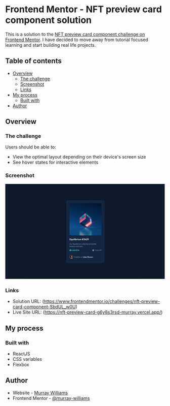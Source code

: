 # Frontend Mentor - NFT preview card component solution

This is a solution to the [NFT preview card component challenge on Frontend Mentor](https://www.frontendmentor.io/challenges/nft-preview-card-component-SbdUL_w0U). I have decided to move away from tutorial focused learning and start building real life projects.

## Table of contents

- [Overview](#overview)
  - [The challenge](#the-challenge)
  - [Screenshot](#screenshot)
  - [Links](#links)
- [My process](#my-process)
  - [Built with](#built-with)
- [Author](#author)

## Overview

### The challenge

Users should be able to:

- View the optimal layout depending on their device's screen size
- See hover states for interactive elements

### Screenshot

![](./screenshot.jpg)

### Links

- Solution URL: (https://www.frontendmentor.io/challenges/nft-preview-card-component-SbdUL_w0U)
- Live Site URL: (https://nft-preview-card-g6y8s3rsd-murray.vercel.app/)

## My process

### Built with

- ReactJS
- CSS variables
- Flexbox

## Author

- Website - [Murray Williams](https://waterfalldigital.co.za/)
- Frontend Mentor - [@murray-williams](https://www.frontendmentor.io/profile/murray-williams)
